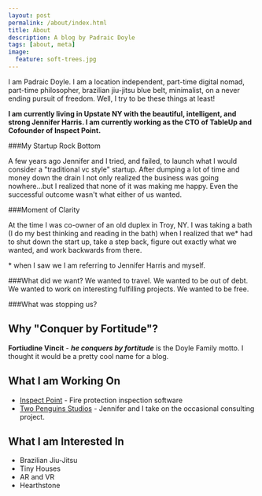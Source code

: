 ```yaml
---
layout: post
permalink: /about/index.html
title: About
description: A blog by Padraic Doyle
tags: [about, meta]
image:
  feature: soft-trees.jpg
---
```


I am Padraic Doyle.  I am a location independent, part-time digital nomad, part-time philosopher, brazilian jiu-jitsu blue belt, minimalist, on a never ending pursuit of freedom.  Well, I try to be these things at least!

**I am currently living in Upstate NY with the beautiful, intelligent, and strong Jennifer Harris.  I am currently working as the CTO of TableUp and Cofounder of Inspect Point.**

###My Startup Rock Bottom

A few years ago Jennifer and I tried, and failed, to launch what I would consider a "traditional vc style" startup.  After dumping a lot of time and money down the drain I not only realized the business was going nowhere...but I realized that none of it was making me happy.  Even the successful outcome wasn't what either of us wanted.

###Moment of Clarity

At the time I was co-owner of an old duplex in Troy, NY.  I was taking a bath (I do my best thinking and reading in the bath) when I realized that we* had to shut down the start up, take a step back, figure out exactly what we wanted, and work backwards from there.

\* when I saw we I am referring to Jennifer Harris and myself.

###What did we want?
We wanted to travel.  We wanted to be out of debt.  We wanted to work on interesting fulfilling projects.  We wanted to be free.

###What was stopping us?


## Why "Conquer by Fortitude"?
**Fortiudine Vincit** - ***he conquers by fortitude*** is the Doyle Family motto.  I thought it would be a pretty cool name for a blog.

## What I am Working On
- [Inspect Point](http://www.inspectpoint.com/) - Fire protection inspection software
- [Two Penguins Studios](http://www.twopenguinsstudios.com) - Jennifer and I take on the occasional consulting project.

## What I am Interested In
- Brazilian Jiu-Jitsu
- Tiny Houses
- AR and VR
- Hearthstone
 
